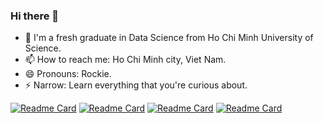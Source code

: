 ### Hi there 👋
- 🌱 I'm a fresh graduate in Data Science from Ho Chi Minh University of Science.
- 📫 How to reach me: Ho Chi Minh city, Viet Nam.
- 😄 Pronouns: Rockie.
- ⚡ Narrow: Learn everything that you're curious about.

[![Readme Card](https://github-readme-stats.vercel.app/api/pin/?username=dduyds&repo=aaaa)](https://github.com/dduyds/Healthcare-Appointment-Chatbot.git)
[![Readme Card](https://github-readme-stats.vercel.app/api/pin/?username=anuraghazra&repo=bbbb)](https://github.com/dduyds/Employee-turnover-analytics.git)
[![Readme Card](https://github-readme-stats.vercel.app/api/pin/?username=dduyds&repo=Healthcare-Appointment-Chatbot)](https://github.com/dduyds/Healthcare-Appointment-Chatbot.git)
[![Readme Card](https://github-readme-stats.vercel.app/api/pin/?username=anuraghazra&repo=github-readme-stats)](https://github.com/dduyds/Employee-turnover-analytics.git)


